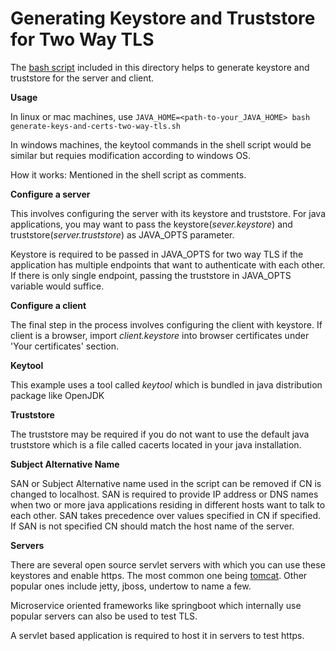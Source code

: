 # Generating Keystore and Truststore for Two Way TLS

The [bash script] included in this directory helps to generate keystore and truststore for the server and client.

**Usage**

In linux or mac machines, use `JAVA_HOME=<path-to-your_JAVA_HOME> bash generate-keys-and-certs-two-way-tls.sh`

In windows machines, the keytool commands in the shell script would be similar but requies modification according to windows OS.

How it works: Mentioned in the shell script as comments.

**Configure a server**

This involves configuring the server with its keystore and truststore. For java applications, you may want to pass
the keystore(_sever.keystore_) and truststore(_server.truststore_) as JAVA_OPTS parameter. 

Keystore is required to be passed in JAVA_OPTS for two way TLS if the application has multiple endpoints that want to 
authenticate with each other. If there is only single endpoint, passing the truststore in JAVA_OPTS variable would suffice. 

**Configure a client**

The final step in the process involves configuring the client with keystore. If client is a browser, import _client.keystore_
into browser certificates under 'Your certificates' section.

**Keytool**

This example uses a tool called _keytool_ which is bundled in java distribution package like OpenJDK

**Truststore**

The truststore may be required if you do not want to use the default java truststore which is a file called cacerts located 
in your java installation. 

**Subject Alternative Name**

SAN or Subject Alternative name used in the script can be removed if CN is changed to localhost. SAN is required to provide 
IP address or DNS names when two or more java applications residing in different hosts want to talk to each other. SAN takes 
precedence over values specified in CN if specified. If SAN is not specified CN should match the host name of the server.

**Servers**

There are several open source servlet servers with which you can use these keystores and enable https. 
The most common one being [tomcat]. Other popular ones include jetty, jboss, undertow to name a few.

Microservice oriented frameworks like springboot which internally use popular servers can also be used
to test TLS.

A servlet based application is required to host it in servers to test https.

[bash script]: generate-keys-and-certs-two-way-tls.sh
[tomcat]: https://tomcat.apache.org/
